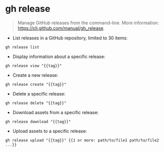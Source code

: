 # gh release

> Manage GitHub releases from the command-line.
> More information: <https://cli.github.com/manual/gh_release>.

- List releases in a GitHub repository, limited to 30 items:

`gh release list`

- Display information about a specific release:

`gh release view "{{tag}}"`

- Create a new release:

`gh release create "{{tag}}"`

- Delete a specific release:

`gh release delete "{{tag}}"`

- Download assets from a specific release:

`gh release download "{{tag}}"`

- Upload assets to a specific release:

`gh release upload "{{tag}}" {{1 or more: path/to/file1 path/to/file2 ...}}`
